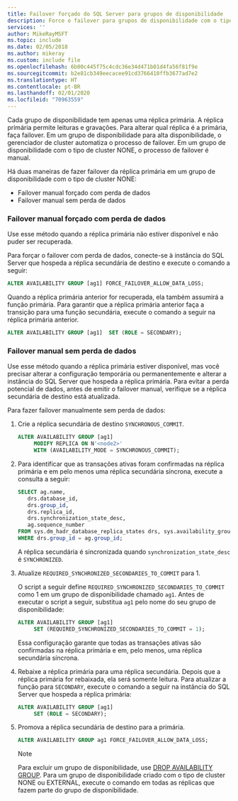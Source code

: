 ```yaml
---
title: Failover forçado do SQL Server para grupos de disponibilidade
description: Force o failover para grupos de disponibilidade com o tipo de cluster NONE
services: ''
author: MikeRayMSFT
ms.topic: include
ms.date: 02/05/2018
ms.author: mikeray
ms.custom: include file
ms.openlocfilehash: 6b00c445f75c4cdc36e34d471b01d4fa56f81f9e
ms.sourcegitcommit: b2e81cb349eecacee91cd3766410ffb3677ad7e2
ms.translationtype: HT
ms.contentlocale: pt-BR
ms.lasthandoff: 02/01/2020
ms.locfileid: "70963559"
---
```

Cada grupo de disponibilidade tem apenas uma réplica primária. A réplica primária permite leituras e gravações. Para alterar qual réplica é a primária, faça failover. Em um grupo de disponibilidade para alta disponibilidade, o gerenciador de cluster automatiza o processo de failover. Em um grupo de disponibilidade com o tipo de cluster NONE, o processo de failover é manual. 

Há duas maneiras de fazer failover da réplica primária em um grupo de disponibilidade com o tipo de cluster NONE:

- Failover manual forçado com perda de dados
- Failover manual sem perda de dados

### <a name="forced-manual-failover-with-data-loss"></a>Failover manual forçado com perda de dados

Use esse método quando a réplica primária não estiver disponível e não puder ser recuperada. 

Para forçar o failover com perda de dados, conecte-se à instância do SQL Server que hospeda a réplica secundária de destino e execute o comando a seguir:

```SQL
ALTER AVAILABILITY GROUP [ag1] FORCE_FAILOVER_ALLOW_DATA_LOSS;
```

Quando a réplica primária anterior for recuperada, ela também assumirá a função primária. Para garantir que a réplica primária anterior faça a transição para uma função secundária, execute o comando a seguir na réplica primária anterior.

```SQL
ALTER AVAILABILITY GROUP [ag1]  SET (ROLE = SECONDARY);
```

### <a name="manual-failover-without-data-loss"></a>Failover manual sem perda de dados

Use esse método quando a réplica primária estiver disponível, mas você precisar alterar a configuração temporária ou permanentemente e alterar a instância do SQL Server que hospeda a réplica primária. Para evitar a perda potencial de dados, antes de emitir o failover manual, verifique se a réplica secundária de destino está atualizada. 

Para fazer failover manualmente sem perda de dados:

1. Crie a réplica secundária de destino `SYNCHRONOUS_COMMIT`.

   ```SQL
   ALTER AVAILABILITY GROUP [ag1] 
        MODIFY REPLICA ON N'<node2>' 
        WITH (AVAILABILITY_MODE = SYNCHRONOUS_COMMIT);
   ```

2. Para identificar que as transações ativas foram confirmadas na réplica primária e em pelo menos uma réplica secundária síncrona, execute a consulta a seguir: 

   ```SQL
   SELECT ag.name, 
      drs.database_id, 
      drs.group_id, 
      drs.replica_id, 
      drs.synchronization_state_desc, 
      ag.sequence_number
   FROM sys.dm_hadr_database_replica_states drs, sys.availability_groups ag
   WHERE drs.group_id = ag.group_id; 
   ```

   A réplica secundária é sincronizada quando `synchronization_state_desc` é `SYNCHRONIZED`.

3. Atualize `REQUIRED_SYNCHRONIZED_SECONDARIES_TO_COMMIT` para 1.

   O script a seguir define `REQUIRED_SYNCHRONIZED_SECONDARIES_TO_COMMIT` como 1 em um grupo de disponibilidade chamado `ag1`. Antes de executar o script a seguir, substitua `ag1` pelo nome do seu grupo de disponibilidade:

   ```SQL
   ALTER AVAILABILITY GROUP [ag1] 
        SET (REQUIRED_SYNCHRONIZED_SECONDARIES_TO_COMMIT = 1);
   ```

   Essa configuração garante que todas as transações ativas são confirmadas na réplica primária e em, pelo menos, uma réplica secundária síncrona. 

4. Rebaixe a réplica primária para uma réplica secundária. Depois que a réplica primária for rebaixada, ela será somente leitura. Para atualizar a função para `SECONDARY`, execute o comando a seguir na instância do SQL Server que hospeda a réplica primária:

   ```SQL
   ALTER AVAILABILITY GROUP [ag1] 
        SET (ROLE = SECONDARY); 
   ```

5. Promova a réplica secundária de destino para a primária. 

   ```SQL
   ALTER AVAILABILITY GROUP ag1 FORCE_FAILOVER_ALLOW_DATA_LOSS; 
   ```  

   > [!NOTE] 
   > Para excluir um grupo de disponibilidade, use [DROP AVAILABILITY GROUP](https://docs.microsoft.com/sql/t-sql/statements/drop-availability-group-transact-sql). Para um grupo de disponibilidade criado com o tipo de cluster NONE ou EXTERNAL, execute o comando em todas as réplicas que fazem parte do grupo de disponibilidade.

